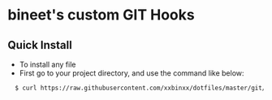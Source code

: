 # bineet's custom GIT Hooks


## Quick Install
- To install any file
- First go to your project directory, and use the command like below:

```sh
  $	curl https://raw.githubusercontent.com/xxbinxx/dotfiles/master/git/prepare-commit-msg.py > .git/hooks/prepare-commit-msg && chmod u+x .git/hooks/prepare-commit-msg
```